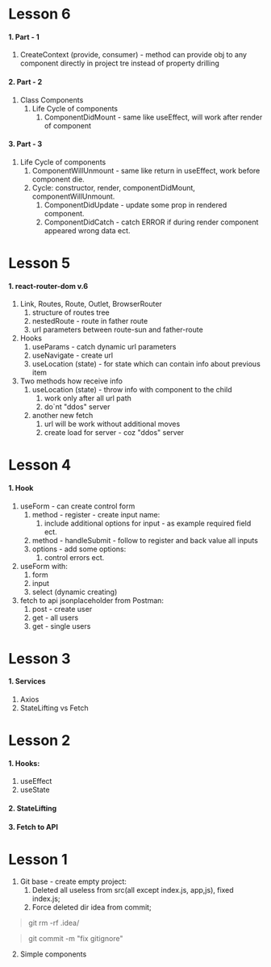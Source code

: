 # Lesson 6
#### 1. Part - 1
1. CreateContext (provide, consumer)  - method can provide obj
      to any component directly in project tre instead of
      property drilling
#### 2. Part - 2
1. Class Components
   1. Life Cycle of components
      1. ComponentDidMount - same like useEffect, will work after render of component
#### 3. Part - 3
1. Life Cycle of components
   1. ComponentWillUnmount - same like return in useEffect, work before component die.
   2. Cycle: constructor, render, componentDidMount, componentWillUnmount.
      1. ComponentDidUpdate - update some prop in rendered component.
      2. ComponentDidCatch - catch ERROR if during render component appeared wrong data ect.

# Lesson 5
#### 1. react-router-dom v.6
1. Link, Routes, Route, Outlet, BrowserRouter
   1. structure of routes tree
   2. nestedRoute - route in father route
   3. url parameters between route-sun and father-route
2. Hooks
   1. useParams - catch dynamic url parameters
   2. useNavigate - create url
   3. useLocation (state) - for state which can contain info about previous item
3. Two methods how receive info
   1. useLocation (state) - throw info with component to the child
      1. work only after all url path
      2. do`nt "ddos" server
   2. another new fetch
      1. url will be work without additional moves
      2. create load for server - coz "ddos" server


# Lesson 4
#### 1. Hook
1. useForm - can create control form
   1. method - register - create input name:
      1. include additional options for input - as example required field ect.
   2. method - handleSubmit - follow to register and back value all inputs
   3. options - add some options:
      1. control errors ect.
2. useForm with:
   1. form
   2. input
   3. select (dynamic creating)
3. fetch to api jsonplaceholder from Postman:
   1. post - create user
   2. get - all users
   3. get - single users

# Lesson 3
#### 1. Services
1. Axios
2. StateLifting vs Fetch

# Lesson 2
#### 1. Hooks:
1. useEffect
2. useState

#### 2. StateLifting
#### 3. Fetch to API

# Lesson 1
1. Git base - create empty project:
   1. Deleted all useless from src(all except index.js,
      app,js), fixed index.js;
   2. Force deleted dir idea from commit;
> git rm -rf .idea/

> git commit -m "fix gitignore"

2. Simple components